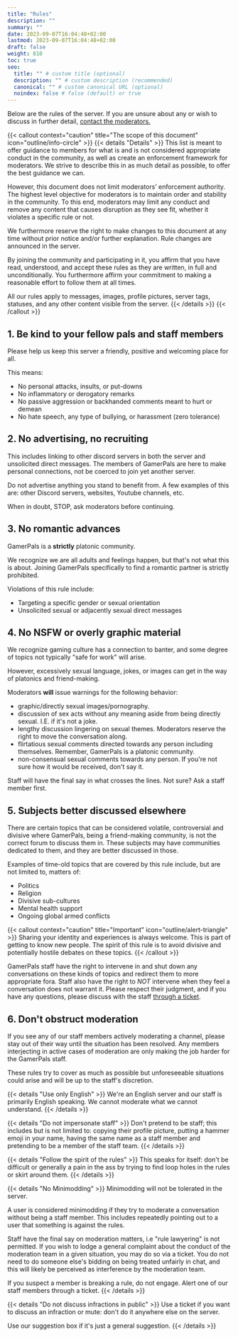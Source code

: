 ```yaml
---
title: "Rules"
description: ""
summary: ""
date: 2023-09-07T16:04:48+02:00
lastmod: 2023-09-07T16:04:48+02:00
draft: false
weight: 810
toc: true
seo:
  title: "" # custom title (optional)
  description: "" # custom description (recommended)
  canonical: "" # custom canonical URL (optional)
  noindex: false # false (default) or true
---
```


Below are the rules of the server. If you are unsure about any or wish to discuss in further detail, [contact the moderators.](https://discord.com/channels/142663614937956353/1374878540784337008)

{{< callout context="caution" title="The scope of this document" icon="outline/info-circle" >}}
{{< details "Details" >}}
This list is meant to offer guidance to members for what is and is not considered appropriate conduct in the community, as well as create an enforcement framework for moderators. We strive to describe this in as much detail as possible, to offer the best guidance we can.

However, this document does not limit moderators’ enforcement authority. The highest level objective for moderators is to maintain order and stability in the community. To this end, moderators may limit any conduct and remove any content that causes disruption as they see fit, whether it violates a specific rule or not.

We furthermore reserve the right to make changes to this document at any time without prior notice and/or further explanation. Rule changes are announced in the server.

By joining the community and participating in it, you affirm that you have read, understood, and accept these rules as they are written, in full and unconditionally. You furthermore affirm your commitment to making a reasonable effort to follow them at all times.

All our rules apply to messages, images, profile pictures, server tags, statuses, and any other content visible from the server.
{{< /details >}}
{{< /callout >}}

## 1. Be kind to your fellow pals and staff members

Please help us keep this server a friendly, positive and welcoming place for all.

This means:
- No personal attacks, insults, or put-downs
- No inflammatory or derogatory remarks
- No passive aggression or backhanded comments meant to hurt or demean
- No hate speech, any type of bullying, or harassment (zero tolerance)

## 2. No advertising, no recruiting

This includes linking to other discord servers in both the server and unsolicited direct messages. The members of GamerPals are here to make personal connections, not be coerced to join yet another server.

Do not advertise anything you stand to benefit from. A few examples of this are: other Discord servers, websites, Youtube channels, etc.

When in doubt, STOP, ask moderators before continuing.

## 3. No romantic advances

GamerPals is a **strictly** platonic community.

We recognize we are all adults and feelings happen, but that's not what this is about. Joining GamerPals specifically to find a romantic partner is strictly prohibited.

Violations of this rule include:

- Targeting a specific gender or sexual orientation
- Unsolicited sexual or adjacently sexual direct messages

## 4. No NSFW or overly graphic material

We recognize gaming culture has a connection to banter, and some degree of topics not typically "safe for work" will arise.

However, excessively sexual language, jokes, or images can get in the way of platonics and friend-making.

Moderators **will** issue warnings for the following behavior:

- graphic/directly sexual images/pornography.
- discussion of sex acts without any meaning aside from being directly sexual. I.E. if it's not a joke.
- lengthy discussion lingering on sexual themes. Moderators reserve the right to move the conversation along.
- flirtatious sexual comments directed towards any person including themselves. Remember, GamerPals is a platonic community.
- non-consensual sexual comments towards any person. If you're not sure how it would be received, don't say it.

Staff will have the final say in what crosses the lines. Not sure? Ask a staff member first.

## 5. Subjects better discussed elsewhere

There are certain topics that can be considered volatile, controversial and divisive where GamerPals, being a friend-making community, is not the correct forum to discuss them in. These subjects may have communities dedicated to them, and they are better discussed in those.

Examples of time-old topics that are covered by this rule include, but are not limited to, matters of:

- Politics
- Religion
- Divisive sub-cultures
- Mental health support
- Ongoing global armed conflicts

{{< callout context="caution" title="Important" icon="outline/alert-triangle" >}}
Sharing your identity and experiences is always welcome. This is part of getting to know new people. The spirit of this rule is to avoid divisive and potentially hostile debates on these topics.
{{< /callout >}}

GamerPals staff have the right to intervene in and shut down any conversations on these kinds of topics and redirect them to more appropriate fora. Staff also have the right to *NOT* intervene when they feel a conversation does not warrant it. Please respect their judgment, and if you have any questions, please discuss with the staff [through a ticket](https://discord.com/channels/142663614937956353/1374878540784337008).

## 6. Don't obstruct moderation

If you see any of our staff members actively moderating a channel, please stay out of their way until the situation has been resolved. Any members interjecting in active cases of moderation are only making the job harder for the GamerPals staff.

These rules try to cover as much as possible but unforeseeable situations could arise and will be up to the staff's discretion.

{{< details "Use only English" >}}
We're an English server and our staff is primarily English speaking. We cannot moderate what we cannot understand.
{{< /details >}}

{{< details "Do not impersonate staff" >}}
Don't pretend to be staff; this includes but is not limited to: copying their profile picture, putting a hammer emoji in your name, having the same name as a staff member and pretending to be a member of the staff team.
{{< /details >}}

{{< details "Follow the spirit of the rules" >}}
This speaks for itself: don't be difficult or generally a pain in the ass by trying to find loop holes in the rules or skirt around them.
{{< /details >}}

{{< details "No Minimodding" >}}
Minimodding will not be tolerated in the server.

A user is considered minimodding if they try to moderate a conversation without being a staff member. This includes repeatedly pointing out to a user that something is against the rules.

Staff have the final say on moderation matters, i.e "rule lawyering" is not permitted. If you wish to lodge a general complaint about the conduct of the moderation team in a given situation, you may do so via a ticket. You do not need to do someone else's bidding on being treated unfairly in chat, and this will likely be perceived as interference by the moderation team.

If you suspect a member is breaking a rule, do not engage. Alert one of our staff members through a ticket.
{{< /details >}}

{{< details "Do not discuss infractions in public" >}}
Use a ticket if you want to discuss an infraction or mute: don't do it anywhere else on the server.

Use our suggestion box if it's just a general suggestion.
{{< /details >}}

